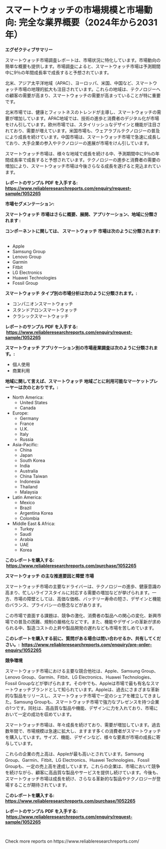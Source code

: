 <p><h1>スマートウォッチの市場規模と市場動向: 完全な業界概要（2024年から2031年）</h1></p><p><strong>エグゼクティブサマリー</strong></p>
<p><p>スマートウォッチ市場調査レポートは、市場状況に特化しています。市場動向の簡単な概要も提供します。市場調査によると、スマートウォッチ市場は予測期間中に9％の年間成長率で成長すると予想されています。</p><p>北米、アジア太平洋地域（APAC）、ヨーロッパ、米国、中国など、スマートウォッチ市場の地理的拡大も注目されています。これらの地域は、テクノロジーへの顧客の需要が高まり、スマートウォッチの需要が高まっていることが特に重要です。</p><p>北米市場では、健康とフィットネスのトレンドが主導し、スマートウォッチの需要が増加しています。APAC地域では、技術の進歩と消費者のデジタル化が市場をけん引しています。欧州市場では、スタイリッシュなデザインと機能が注目されており、需要が増えています。米国市場も、ウェアラブルテクノロジーの普及により成長を続けています。中国市場は、スマートウォッチ市場で急速に成長しており、大手企業の参入やテクノロジーの進展が市場をけん引しています。</p><p>スマートウォッチ市場は、様々な地域で成長を続ける中、予測期間中に9％の年間成長率で成長すると予想されています。テクノロジーの進歩と消費者の需要の増加により、スマートウォッチ市場は今後さらなる成長を遂げると見込まれています。</p></p>
<p><strong>レポートのサンプル PDF を入手する: <a href="https://www.reliableresearchreports.com/enquiry/request-sample/1052265">https://www.reliableresearchreports.com/enquiry/request-sample/1052265</a></strong></p>
<p><strong>市場セグメンテーション:</strong></p>
<p><strong> スマートウォッチ 市場はさらに概要、展開、アプリケーション、地域に分類されます :</strong></p>
<p><strong>コンポーネントに関しては、 スマートウォッチ 市場は次のように分類されます: &nbsp;</strong></p>
<p><ul><li>Apple</li><li>Samsung Group</li><li>Lenovo Group</li><li>Garmin</li><li>Fitbit</li><li>LG Electronics</li><li>Huawei Technologies</li><li>Fossil Group</li></ul></p>
<p><strong> スマートウォッチ タイプ別の市場分析は次のように分類されます。:</strong></p>
<p><ul><li>コンパニオンスマートウォッチ</li><li>スタンドアロンスマートウォッチ</li><li>クラシックスマートウォッチ</li></ul></p>
<p><strong>レポートのサンプル PDF を入手する: &nbsp;<a href="https://www.reliableresearchreports.com/enquiry/request-sample/1052265">https://www.reliableresearchreports.com/enquiry/request-sample/1052265</a></strong></p>
<p><strong> スマートウォッチ アプリケーション別の市場産業調査は次のように分類されます。:</strong></p>
<p><ul><li>個人使用</li><li>商業利用</li></ul></p>
<p><strong>地域に関して言えば、スマートウォッチ 地域ごとに利用可能なマーケットプレーヤーは次のとおりです。:</strong></p>
<p><ul>
    <li>
        North America:
        <ul>
            <li>United States</li>
            <li>Canada</li>
        </ul>
    </li>
    <li>
        Europe:
        <ul>
            <li>Germany</li>
            <li>France</li>
            <li>U.K.</li>
            <li>Italy</li>
            <li>Russia</li>
        </ul>
    </li>
    <li>
        Asia-Pacific:
        <ul>
            <li>China</li>
            <li>Japan</li>
            <li>South Korea</li>
            <li>India</li>
            <li>Australia</li>
            <li>China Taiwan</li>
            <li>Indonesia</li>
            <li>Thailand</li>
            <li>Malaysia</li>
        </ul>
    </li>
    <li>
        Latin America:
        <ul>
            <li>Mexico</li>
            <li>Brazil</li>
            <li>Argentina Korea</li>
            <li>Colombia</li>
        </ul>
    </li>
    <li>
        Middle East & Africa:
        <ul>
            <li>Turkey</li>
            <li>Saudi</li>
            <li>Arabia</li>
            <li>UAE</li>
            <li>Korea</li>
        </ul>
    </li>
    </ul></p>
<p><strong>このレポートを購入する: &nbsp;<a href="https://www.reliableresearchreports.com/purchase/1052265">https://www.reliableresearchreports.com/purchase/1052265</a></strong></p>
<p><strong>スマートウォッチ の主な推進要因と障壁 市場</strong></p>
<p><p>スマートウォッチ市場の主要なドライバーは、テクノロジーの進歩、健康意識の高まり、忙しいライフスタイルに対応する需要の増加などが挙げられます。一方、市場の障壁としては、高価な価格、バッテリー寿命の短さ、デザインと機能のバランス、プライバシーの懸念などがあります。</p><p>この市場で直面する課題は、競争の激化、消費者の製品への関心の変化、新興市場での普及の困難、規制の厳格化などです。また、機能やデザインの革新が求められる中、製造コストの上昇や製品開発の遅れなども市場を苦しめています。</p></p>
<p><strong>このレポートを購入する前に、質問がある場合は問い合わせるか、共有してください。:&nbsp; <a href="https://www.reliableresearchreports.com/enquiry/pre-order-enquiry/1052265">https://www.reliableresearchreports.com/enquiry/pre-order-enquiry/1052265</a></strong></p>
<p><strong>競争環境</strong></p>
<p><p>スマートウォッチ市場における主要な競合他社は、Apple、Samsung Group、Lenovo Group、Garmin、Fitbit、LG Electronics、Huawei Technologies、Fossil Groupなどが挙げられます。その中でも、Appleは市場で最も有名なスマートウォッチブランドとして知られています。Appleは、過去にさまざまな革新的な製品をリリースし、スマートウォッチ市場で一定のシェアを確立してきました。Samsung Groupも、スマートウォッチ市場で強力なプレゼンスを持つ企業の1つです。同社は、高品質な製品や機能、デザインに力を入れており、市場において一定の成功を収めています。</p><p>スマートウォッチ市場は、年々成長を続けており、需要が増加しています。過去数年間で、市場規模は急速に拡大し、ますます多くの消費者がスマートウォッチを購入しています。サイズ、機能、デザインなど、様々な要素が市場の成長に寄与しています。</p><p>これらの企業の売上高は、Appleが最も高いとされています。Samsung Group、Garmin、Fitbit、LG Electronics、Huawei Technologies、Fossil Groupも、一定の売上高を達成しています。これらの企業は、市場において競争を続けながら、顧客に高品質な製品やサービスを提供し続けています。今後も、スマートウォッチ市場は成長を続け、さらなる革新的な製品やテクノロジーが登場することが期待されています。</p></p>
<p><strong>このレポートを購入する: &nbsp; <a href="https://www.reliableresearchreports.com/purchase/1052265">https://www.reliableresearchreports.com/purchase/1052265</a></strong></p>
<p><strong>レポートのサンプル PDF を入手する: &nbsp;<a href="https://www.reliableresearchreports.com/enquiry/request-sample/1052265">https://www.reliableresearchreports.com/enquiry/request-sample/1052265</a></strong><strong></strong></p>
<p>&nbsp;</p>
<p>Check more reports on https://www.reliableresearchreports.com/</p>